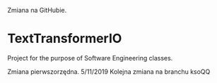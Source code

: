 Zmiana na GitHubie.
# TextTransformerIO
Project for the purpose of Software Engineering classes.

Zmiana pierwszorzędna.
5/11/2019
Kolejna zmiana na branchu ksoQQ
